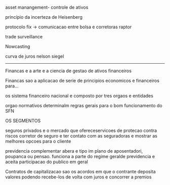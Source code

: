asset manangement- controle de ativos

princípio da incerteza de Heisenberg 

protocolo fix -> comunicacao entre bolsa e corretoras
raptor


trade surveillance

Nowcasting

curva de juros
nelson siegel


---

Financas e a arte e a ciencia de gestao de ativos financeiros 

Financas sao a aplicacao de serie de principios economicos e financeiros para...

os sistema financeiro nacional
e composto por tres orgaos e entidades

orgao normativos determinalm regras gerais para o bom funcionamento do SFN

OS SEGMENTOS

seguros privados
e o mercado que ofereceservicoes de protecao contra riscos
corretor de seguro e ter contato com as seguradoras e mostrar as melhores opcoes para o cliente



previdencia complementar abera e tipo im plano de aposentadori, poupanca ou pensao. funciona a parte do regime geralde previdencia e aceita participacao do publico em geral

Contratos de capitalizacao sao os acordos em que o contrante deposita valores podendo recebe-los de volta com juros e concorrer  a premios



